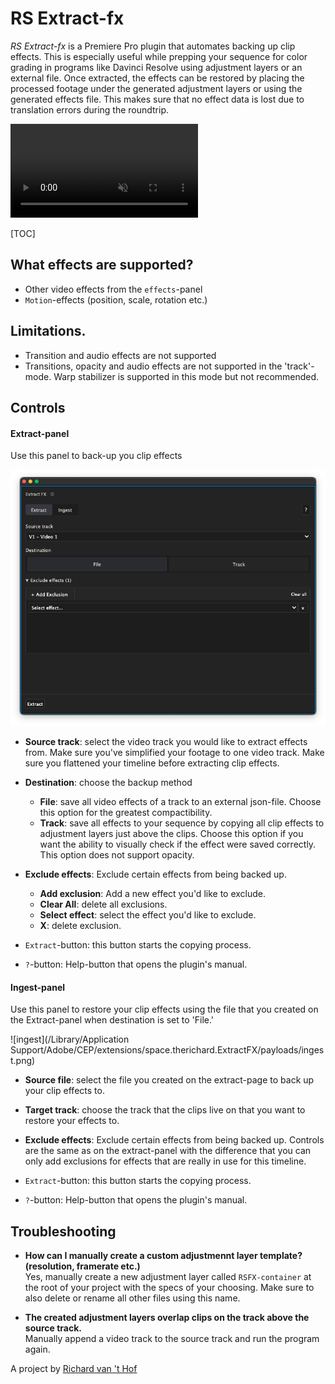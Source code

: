 # RS Extract-fx

*RS Extract-fx* is a Premiere Pro plugin that automates backing up clip effects. This is especially useful while prepping your sequence for color grading in programs like Davinci Resolve using adjustment layers or an external file. Once extracted, the effects can be restored by placing the processed footage under the generated adjustment layers or using the generated effects file. This makes sure that no effect data is lost due to translation errors during the roundtrip.

<video playsinline autoplay muted loop src="track.webm"></video>

[TOC]


## What effects are supported?

- Other video effects from the `effects`-panel
- `Motion`-effects (position, scale, rotation etc.)
## Limitations.
- Transition and audio effects are not supported
- Transitions, opacity and audio effects are not supported in the 'track'-mode. Warp stabilizer is supported in this mode but not recommended.
## Controls

#### Extract-panel

Use this panel to back-up you clip effects

![extract](extract.png)

- **Source track**: select the video track you would like to extract effects from. Make sure you've simplified your footage to one video track. Make sure you flattened your timeline before extracting clip effects.
- **Destination**: choose the backup method
  - **File**: save all video effects of a track to an external json-file. Choose this option for the greatest compactibility.
  - **Track**: save all effects to your sequence by copying all clip effects to adjustment layers just above the clips. Choose this option if you want the ability to visually check if the effect were saved correctly.  This option does not support opacity.
- **Exclude effects**: Exclude certain effects from being backed up.
  - **Add exclusion**: Add a new effect you'd like to exclude.
  - **Clear All**: delete all exclusions.
  - **Select effect**: select the effect you'd like to exclude.
  - **X**: delete exclusion.

- `Extract`-button: this button starts the copying process.
- `?`-button: Help-button that opens the plugin's manual. 

#### Ingest-panel

Use this panel to restore your clip effects using the file that you created on the Extract-panel when destination is set to 'File.'

![ingest](/Library/Application Support/Adobe/CEP/extensions/space.therichard.ExtractFX/payloads/ingest.png)

- **Source file**: select the file you created on the extract-page to back up your clip effects to.
- **Target track**: choose the track that the clips live on that you want to restore your effects to.

- **Exclude effects**: Exclude certain effects from being backed up. Controls are the same as on the extract-panel with the difference that you can only add exclusions for effects that are really in use for this timeline.

- `Extract`-button: this button starts the copying process.
- `?`-button: Help-button that opens the plugin's manual. 

## Troubleshooting

<style>
  .faq-item {
    white-space: normal !important;
    margin-bottom: 1em;
  }
</style>
<ul >
	<li class="faq-item" id="custom-container">
    <b>How can I manually create a custom adjustmennt layer template? (resolution, framerate etc.)</b></br>
    Yes, manually create a new adjustment layer called <code>RSFX-container</code> at the root of your project with the specs of your choosing. Make sure to also delete or rename all other files using this name.
	</li>  
  <li class="faq-item">
    <b>The created adjustment layers overlap clips on the track above the source track.</b></br>
    Manually append a video track to the source track and run the program again.
	</li>  
</ul>




A project by [Richard van 't Hof](https://therichard.space)

